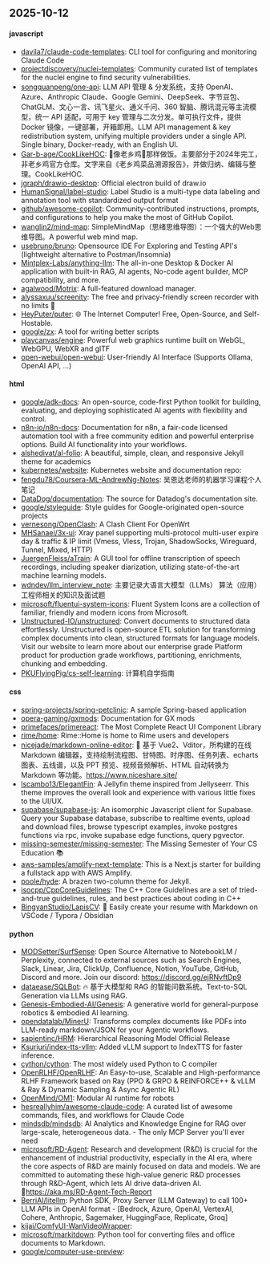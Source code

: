 ## 2025-10-12

#### javascript
* [davila7/claude-code-templates](https://github.com/davila7/claude-code-templates): CLI tool for configuring and monitoring Claude Code
* [projectdiscovery/nuclei-templates](https://github.com/projectdiscovery/nuclei-templates): Community curated list of templates for the nuclei engine to find security vulnerabilities.
* [songquanpeng/one-api](https://github.com/songquanpeng/one-api): LLM API 管理 & 分发系统，支持 OpenAI、Azure、Anthropic Claude、Google Gemini、DeepSeek、字节豆包、ChatGLM、文心一言、讯飞星火、通义千问、360 智脑、腾讯混元等主流模型，统一 API 适配，可用于 key 管理与二次分发。单可执行文件，提供 Docker 镜像，一键部署，开箱即用。LLM API management & key redistribution system, unifying multiple providers under a single API. Single binary, Docker-ready, with an English UI.
* [Gar-b-age/CookLikeHOC](https://github.com/Gar-b-age/CookLikeHOC): 🥢像老乡鸡🐔那样做饭。主要部分于2024年完工，非老乡鸡官方仓库。文字来自《老乡鸡菜品溯源报告》，并做归纳、编辑与整理。CookLikeHOC.
* [jgraph/drawio-desktop](https://github.com/jgraph/drawio-desktop): Official electron build of draw.io
* [HumanSignal/label-studio](https://github.com/HumanSignal/label-studio): Label Studio is a multi-type data labeling and annotation tool with standardized output format
* [github/awesome-copilot](https://github.com/github/awesome-copilot): Community-contributed instructions, prompts, and configurations to help you make the most of GitHub Copilot.
* [wanglin2/mind-map](https://github.com/wanglin2/mind-map): SimpleMindMap（思绪思维导图）：一个强大的Web思维导图。A powerful web mind map.
* [usebruno/bruno](https://github.com/usebruno/bruno): Opensource IDE For Exploring and Testing API's (lightweight alternative to Postman/Insomnia)
* [Mintplex-Labs/anything-llm](https://github.com/Mintplex-Labs/anything-llm): The all-in-one Desktop & Docker AI application with built-in RAG, AI agents, No-code agent builder, MCP compatibility, and more.
* [agalwood/Motrix](https://github.com/agalwood/Motrix): A full-featured download manager.
* [alyssaxuu/screenity](https://github.com/alyssaxuu/screenity): The free and privacy-friendly screen recorder with no limits 🎥
* [HeyPuter/puter](https://github.com/HeyPuter/puter): 🌐 The Internet Computer! Free, Open-Source, and Self-Hostable.
* [google/zx](https://github.com/google/zx): A tool for writing better scripts
* [playcanvas/engine](https://github.com/playcanvas/engine): Powerful web graphics runtime built on WebGL, WebGPU, WebXR and glTF
* [open-webui/open-webui](https://github.com/open-webui/open-webui): User-friendly AI Interface (Supports Ollama, OpenAI API, ...)

#### html
* [google/adk-docs](https://github.com/google/adk-docs): An open-source, code-first Python toolkit for building, evaluating, and deploying sophisticated AI agents with flexibility and control.
* [n8n-io/n8n-docs](https://github.com/n8n-io/n8n-docs): Documentation for n8n, a fair-code licensed automation tool with a free community edition and powerful enterprise options. Build AI functionality into your workflows.
* [alshedivat/al-folio](https://github.com/alshedivat/al-folio): A beautiful, simple, clean, and responsive Jekyll theme for academics
* [kubernetes/website](https://github.com/kubernetes/website): Kubernetes website and documentation repo:
* [fengdu78/Coursera-ML-AndrewNg-Notes](https://github.com/fengdu78/Coursera-ML-AndrewNg-Notes): 吴恩达老师的机器学习课程个人笔记
* [DataDog/documentation](https://github.com/DataDog/documentation): The source for Datadog's documentation site.
* [google/styleguide](https://github.com/google/styleguide): Style guides for Google-originated open-source projects
* [vernesong/OpenClash](https://github.com/vernesong/OpenClash): A Clash Client For OpenWrt
* [MHSanaei/3x-ui](https://github.com/MHSanaei/3x-ui): Xray panel supporting multi-protocol multi-user expire day & traffic & IP limit (Vmess, Vless, Trojan, ShadowSocks, Wireguard, Tunnel, Mixed, HTTP)
* [JuergenFleiss/aTrain](https://github.com/JuergenFleiss/aTrain): A GUI tool for offline transcription of speech recordings, including speaker diarization, utilizing state-of-the-art machine learning models.
* [wdndev/llm_interview_note](https://github.com/wdndev/llm_interview_note): 主要记录大语言大模型（LLMs） 算法（应用）工程师相关的知识及面试题
* [microsoft/fluentui-system-icons](https://github.com/microsoft/fluentui-system-icons): Fluent System Icons are a collection of familiar, friendly and modern icons from Microsoft.
* [Unstructured-IO/unstructured](https://github.com/Unstructured-IO/unstructured): Convert documents to structured data effortlessly. Unstructured is open-source ETL solution for transforming complex documents into clean, structured formats for language models. Visit our website to learn more about our enterprise grade Platform product for production grade workflows, partitioning, enrichments, chunking and embedding.
* [PKUFlyingPig/cs-self-learning](https://github.com/PKUFlyingPig/cs-self-learning): 计算机自学指南

#### css
* [spring-projects/spring-petclinic](https://github.com/spring-projects/spring-petclinic): A sample Spring-based application
* [opera-gaming/gxmods](https://github.com/opera-gaming/gxmods): Documentation for GX mods
* [primefaces/primereact](https://github.com/primefaces/primereact): The Most Complete React UI Component Library
* [rime/home](https://github.com/rime/home): Rime::Home is home to Rime users and developers
* [nicejade/markdown-online-editor](https://github.com/nicejade/markdown-online-editor): 📝 基于 Vue2、Vditor，所构建的在线 Markdown 编辑器，支持绘制流程图、甘特图、时序图、任务列表、echarts 图表、五线谱，以及 PPT 预览、视频音频解析、HTML 自动转换为 Markdown 等功能。https://www.niceshare.site/
* [lscambo13/ElegantFin](https://github.com/lscambo13/ElegantFin): A Jellyfin theme inspired from Jellyseerr. This theme improves the overall look and experience with various little fixes to the UI/UX.
* [supabase/supabase-js](https://github.com/supabase/supabase-js): An isomorphic Javascript client for Supabase. Query your Supabase database, subscribe to realtime events, upload and download files, browse typescript examples, invoke postgres functions via rpc, invoke supabase edge functions, query pgvector.
* [missing-semester/missing-semester](https://github.com/missing-semester/missing-semester): The Missing Semester of Your CS Education 📚
* [aws-samples/amplify-next-template](https://github.com/aws-samples/amplify-next-template): This is a Next.js starter for building a fullstack app with AWS Amplify.
* [poole/hyde](https://github.com/poole/hyde): A brazen two-column theme for Jekyll.
* [isocpp/CppCoreGuidelines](https://github.com/isocpp/CppCoreGuidelines): The C++ Core Guidelines are a set of tried-and-true guidelines, rules, and best practices about coding in C++
* [BingyanStudio/LapisCV](https://github.com/BingyanStudio/LapisCV): 📄 Easily create your resume with Markdown on VSCode / Typora / Obsidian

#### python
* [MODSetter/SurfSense](https://github.com/MODSetter/SurfSense): Open Source Alternative to NotebookLM / Perplexity, connected to external sources such as Search Engines, Slack, Linear, Jira, ClickUp, Confluence, Notion, YouTube, GitHub, Discord and more. Join our discord: https://discord.gg/ejRNvftDp9
* [dataease/SQLBot](https://github.com/dataease/SQLBot): 🔥 基于大模型和 RAG 的智能问数系统。Text-to-SQL Generation via LLMs using RAG.
* [Genesis-Embodied-AI/Genesis](https://github.com/Genesis-Embodied-AI/Genesis): A generative world for general-purpose robotics & embodied AI learning.
* [opendatalab/MinerU](https://github.com/opendatalab/MinerU): Transforms complex documents like PDFs into LLM-ready markdown/JSON for your Agentic workflows.
* [sapientinc/HRM](https://github.com/sapientinc/HRM): Hierarchical Reasoning Model Official Release
* [Ksuriuri/index-tts-vllm](https://github.com/Ksuriuri/index-tts-vllm): Added vLLM support to IndexTTS for faster inference.
* [cython/cython](https://github.com/cython/cython): The most widely used Python to C compiler
* [OpenRLHF/OpenRLHF](https://github.com/OpenRLHF/OpenRLHF): An Easy-to-use, Scalable and High-performance RLHF Framework based on Ray (PPO & GRPO & REINFORCE++ & vLLM & Ray & Dynamic Sampling & Async Agentic RL)
* [OpenMind/OM1](https://github.com/OpenMind/OM1): Modular AI runtime for robots
* [hesreallyhim/awesome-claude-code](https://github.com/hesreallyhim/awesome-claude-code): A curated list of awesome commands, files, and workflows for Claude Code
* [mindsdb/mindsdb](https://github.com/mindsdb/mindsdb): AI Analytics and Knowledge Engine for RAG over large-scale, heterogeneous data. - The only MCP Server you'll ever need
* [microsoft/RD-Agent](https://github.com/microsoft/RD-Agent): Research and development (R&D) is crucial for the enhancement of industrial productivity, especially in the AI era, where the core aspects of R&D are mainly focused on data and models. We are committed to automating these high-value generic R&D processes through R&D-Agent, which lets AI drive data-driven AI. 🔗https://aka.ms/RD-Agent-Tech-Report
* [BerriAI/litellm](https://github.com/BerriAI/litellm): Python SDK, Proxy Server (LLM Gateway) to call 100+ LLM APIs in OpenAI format - [Bedrock, Azure, OpenAI, VertexAI, Cohere, Anthropic, Sagemaker, HuggingFace, Replicate, Groq]
* [kijai/ComfyUI-WanVideoWrapper](https://github.com/kijai/ComfyUI-WanVideoWrapper): 
* [microsoft/markitdown](https://github.com/microsoft/markitdown): Python tool for converting files and office documents to Markdown.
* [google/computer-use-preview](https://github.com/google/computer-use-preview): 
